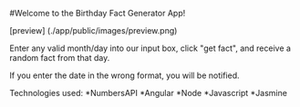#Welcome to the Birthday Fact Generator App!

[preview] (./app/public/images/preview.png)

Enter any valid month/day into our input box, click "get fact", and receive a random fact from that day.

If you enter the date in the wrong format, you will be notified.  

Technologies used:
*NumbersAPI
*Angular
*Node
*Javascript
*Jasmine

